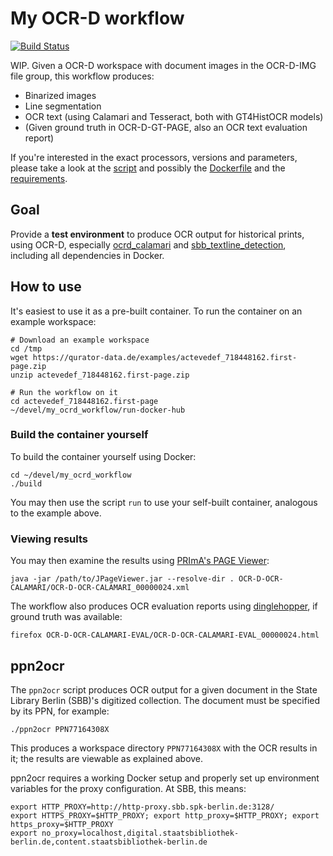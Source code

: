 My OCR-D workflow
=================

[![Build Status](https://travis-ci.org/mikegerber/my_ocrd_workflow.svg?branch=master)](https://travis-ci.org/mikegerber/my_ocrd_workflow)

WIP. Given a OCR-D workspace with document images in the OCR-D-IMG file group,
this workflow produces:

* Binarized images
* Line segmentation
* OCR text (using Calamari and Tesseract, both with GT4HistOCR models)
* (Given ground truth in OCR-D-GT-PAGE, also an OCR text evaluation report)

If you're interested in the exact processors, versions and parameters, please take a look at the [script](my_ocrd_workflow) and possibly the [Dockerfile](Dockerfile) and the [requirements](requirements.txt).

Goal
----
Provide a **test environment** to produce OCR output for historical prints, using OCR-D, especially [ocrd_calamari](https://github.com/OCR-D/ocrd_calamari) and [sbb_textline_detection](https://github.com/qurator-spk/sbb_textline_detection), including all dependencies in Docker.

How to use
----------
It's easiest to use it as a pre-built container. To run the container on an
example workspace:

~~~
# Download an example workspace
cd /tmp
wget https://qurator-data.de/examples/actevedef_718448162.first-page.zip
unzip actevedef_718448162.first-page.zip

# Run the workflow on it
cd actevedef_718448162.first-page
~/devel/my_ocrd_workflow/run-docker-hub
~~~

### Build the container yourself
To build the container yourself using Docker:
~~~
cd ~/devel/my_ocrd_workflow
./build
~~~
You may then use the script `run` to use your self-built container, analogous to
the example above.

### Viewing results
You may then examine the results using
[PRImA's PAGE Viewer](https://www.primaresearch.org/tools/PAGEViewer):
~~~
java -jar /path/to/JPageViewer.jar --resolve-dir . OCR-D-OCR-CALAMARI/OCR-D-OCR-CALAMARI_00000024.xml
~~~

The workflow also produces OCR evaluation reports using
[dinglehopper](https://github.com/qurator-spk/dinglehopper), if ground truth was
available:
~~~
firefox OCR-D-OCR-CALAMARI-EVAL/OCR-D-OCR-CALAMARI-EVAL_00000024.html
~~~

ppn2ocr
-------
The `ppn2ocr` script produces OCR output for a given document in the State
Library Berlin (SBB)'s digitized collection. The document must be specified by its
PPN, for example:
~~~
./ppn2ocr PPN77164308X
~~~

This produces a workspace directory `PPN77164308X` with the OCR results in it;
the results are viewable as explained above.

ppn2ocr requires a working Docker setup and properly set up environment
variables for the proxy configuration. At SBB, this means:
~~~
export HTTP_PROXY=http://http-proxy.sbb.spk-berlin.de:3128/
export HTTPS_PROXY=$HTTP_PROXY; export http_proxy=$HTTP_PROXY; export https_proxy=$HTTP_PROXY
export no_proxy=localhost,digital.staatsbibliothek-berlin.de,content.staatsbibliothek-berlin.de
~~~

